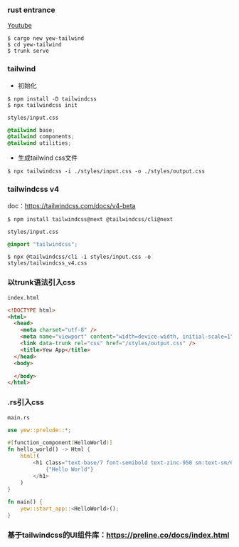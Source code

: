 ### rust entrance
[Youtube](https://www.youtube.com/watch?v=DEWoizX96k8&ab_channel=TonyJohnson)

```shell
$ cargo new yew-tailwind
$ cd yew-tailwind
$ trunk serve
```

### tailwind
- 初始化
```shell
$ npm install -D tailwindcss
$ npx tailwindcss init
```
`styles/input.css`
```css
@tailwind base;
@tailwind components;
@tailwind utilities;
```
- 生成tailwind css文件
```
$ npx tailwindcss -i ./styles/input.css -o ./styles/output.css
```

### tailwindcss v4

doc：https://tailwindcss.com/docs/v4-beta

```shell
$ npm install tailwindcss@next @tailwindcss/cli@next
```
`styles/input.css`
```css
@import "tailwindcss";
```

```shell
$ npx @tailwindcss/cli -i styles/input.css -o styles/tailwindcss_v4.css
```

### 以trunk语法引入css
`index.html`
```html
<!DOCTYPE html>
<html>
  <head>
    <meta charset="utf-8" />
    <meta name="viewport" content="width=device-width, initial-scale=1" />
    <link data-trunk rel="css" href="/styles/output.css" />
    <title>Yew App</title>
  </head>
  <body>

  </body>
</html>
```

### .rs引入css
`main.rs`
```rust
use yew::prelude::*;

#[function_component(HelloWorld)]
fn hello_world() -> Html {
    html!(
        <h1 class="text-base/7 font-semibold text-zinc-950 sm:text-sm/6 dark:text-white">
            {"Hello World"}
        </h1>
    )
}

fn main() {
    yew::start_app::<HelloWorld>();
}
```

### 基于tailwindcss的UI组件库：https://preline.co/docs/index.html
